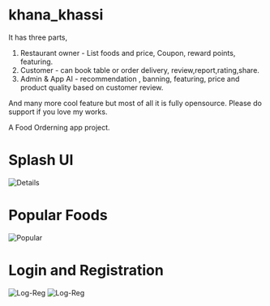 # khana_khassi
It has three parts,
1. Restaurant owner - List foods and price, Coupon, reward points, featuring.
2. Customer - can book table or order delivery, review,report,rating,share.
3. Admin & App AI - recommendation , banning, featuring, price and product quality based on customer review.

And many more cool feature but most of all it is fully opensource.
Please do support if you love my works.



A Food Orderning app project.
# Splash UI 
![Details](assets/screenshots/UI_Photo/s1.png)
# Popular Foods
![Popular](assets/screenshots/UI_Photo/s2.png)
# Login and Registration
![Log-Reg](assets/screenshots/UI_Photo/reg.png)
![Log-Reg](assets/screenshots/UI_Photo/log.png)

